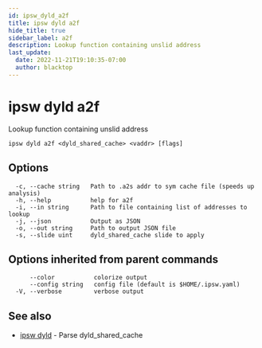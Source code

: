 ```yaml
---
id: ipsw_dyld_a2f
title: ipsw dyld a2f
hide_title: true
sidebar_label: a2f
description: Lookup function containing unslid address
last_update:
  date: 2022-11-21T19:10:35-07:00
  author: blacktop
---
```

# ipsw dyld a2f

Lookup function containing unslid address

```
ipsw dyld a2f <dyld_shared_cache> <vaddr> [flags]
```

## Options

```
  -c, --cache string   Path to .a2s addr to sym cache file (speeds up analysis)
  -h, --help           help for a2f
  -i, --in string      Path to file containing list of addresses to lookup
  -j, --json           Output as JSON
  -o, --out string     Path to output JSON file
  -s, --slide uint     dyld_shared_cache slide to apply
```

## Options inherited from parent commands

```
      --color           colorize output
      --config string   config file (default is $HOME/.ipsw.yaml)
  -V, --verbose         verbose output
```

## See also

* [ipsw dyld](/docs/cli/dyld/ipsw_dyld)	 - Parse dyld_shared_cache

